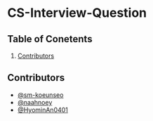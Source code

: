 # CS-Interview-Question

## Table of Conetents
1. [Contributors](#Contributors)

## Contributors
- [@sm-koeunseo](https://github.com/sm-koeunseo)
- [@naahnoey](https://github.com/naahnoey)
- [@HyominAn0401](https://github.com/HyominAn0401)